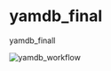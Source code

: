 # yamdb_final
yamdb_finall

![yamdb_workflow](https://github.com/PahaPoiss/yamdb_final/actions/workflows/yamdb_workflow.yml/badge.svg)